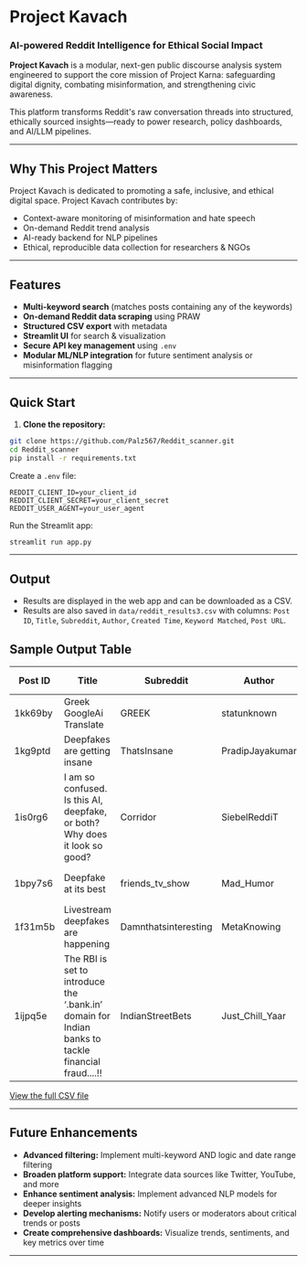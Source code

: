 
# Project Kavach

### AI-powered Reddit Intelligence for Ethical Social Impact

**Project Kavach** is a modular, next-gen public discourse analysis system engineered to support the core mission of Project Karna: safeguarding digital dignity, combating misinformation, and strengthening civic awareness.

This platform transforms Reddit's raw conversation threads into structured, ethically sourced insights—ready to power research, policy dashboards, and AI/LLM pipelines.

---

##  Why This Project Matters

Project Kavach is dedicated to promoting a safe, inclusive, and ethical digital space. Project Kavach contributes by:

-  Context-aware monitoring of misinformation and hate speech
-  On-demand Reddit trend analysis
-  AI-ready backend for NLP pipelines
-  Ethical, reproducible data collection for researchers & NGOs

---

## Features

-  **Multi-keyword search** (matches posts containing any of the keywords)
-  **On-demand Reddit data scraping** using PRAW
-  **Structured CSV export** with metadata
-  **Streamlit UI** for search & visualization
-  **Secure API key management** using `.env`
-  **Modular ML/NLP integration** for future sentiment analysis or misinformation flagging

---

##  Quick Start
1. **Clone the repository:**

```bash
git clone https://github.com/Palz567/Reddit_scanner.git
cd Reddit_scanner
pip install -r requirements.txt
```

Create a `.env` file:

```env
REDDIT_CLIENT_ID=your_client_id
REDDIT_CLIENT_SECRET=your_client_secret
REDDIT_USER_AGENT=your_user_agent
```

Run the Streamlit app:

```bash
streamlit run app.py
```

---
## Output

- Results are displayed in the web app and can be downloaded as a CSV.
- Results are also saved in `data/reddit_results3.csv` with columns: `Post ID`, `Title`, `Subreddit`, `Author`, `Created Time`, `Keyword Matched`, `Post URL`.

## Sample Output Table

| Post ID   | Title                                         | Subreddit           | Author               | Created Time        | Keyword Matched | Post URL                                                                                   |
|-----------|-----------------------------------------------|---------------------|----------------------|---------------------|-----------------|--------------------------------------------------------------------------------------------|
| 1kk69by   | Greek GoogleAi Translate                      | GREEK               | statunknown          | 11-05-2025 17:24    | googleai        | https://www.reddit.com/r/GREEK/comments/1kk69by/greek_googleai_translate/                                              |                                                   |
| 1kg9ptd   | Deepfakes are getting insane                  | ThatsInsane         | PradipJayakumar      | 06-05-2025 17:02    | deepfake        | https://www.reddit.com/r/ThatsInsane/comments/1kg9ptd/deepfakes_are_getting_insane/                                                    |                                            |
| 1is0rg6   | I am so confused. Is this AI, deepfake, or both? Why does it look so good? | Corridor | SiebelReddiT | 18-02-2025 01:24 | deepfake        | https://www.reddit.com/r/Corridor/comments/1is0rg6/i_am_so_confused_is_this_ai_deepfake_or_both_why/                                                    |
| 1bpy7s6   | Deepfake at its best                          | friends_tv_show     | Mad_Humor            | 28-03-2024 15:22    | deepfake        | https://www.reddit.com/r/friends_tv_show/comments/1bpy7s6/deepfake_at_its_best/                                                    |
| 1f31m5b   | Livestream deepfakes are happening            | Damnthatsinteresting| MetaKnowing          | 28-08-2024 04:38    | deepfake        | https://www.reddit.com/r/Damnthatsinteresting/comments/1f31m5b/livestream_deepfakes_are_happening/                                                    |
| 1ijpq5e   | The RBI is set to introduce the ‘.bank.in’ domain for Indian banks to tackle financial fraud....!! | IndianStreetBets | Just_Chill_Yaar | 2025-02-07 07:40:14 | Financial Fraud    | https://www.reddit.com/r/IndianStreetBets/comments/1ijpq5e/the_rbi_is_set_to_introduce_the_bankin_domain_for/ |

[View the full CSV file](data/reddit_results3.csv)



---

##  Future Enhancements

- **Advanced filtering:** Implement multi-keyword AND logic and date range filtering
- **Broaden platform support:** Integrate data sources like Twitter, YouTube, and more
- **Enhance sentiment analysis:** Implement advanced NLP models for deeper insights
- **Develop alerting mechanisms:** Notify users or moderators about critical trends or posts
- **Create comprehensive dashboards:** Visualize trends, sentiments, and key metrics over time

---






